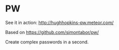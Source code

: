 # PW

See it in action: http://hughhopkins-pw.meteor.com/

Based on https://github.com/simontabor/pw/

Create complex passwords in a second.